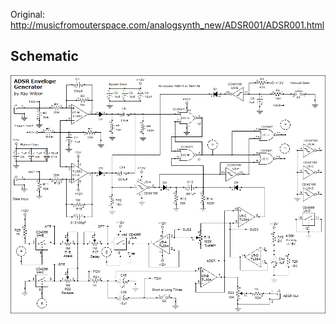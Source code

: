 Original: http://musicfromouterspace.com/analogsynth_new/ADSR001/ADSR001.html

## Schematic
![image of schematic](schematic.gif)
